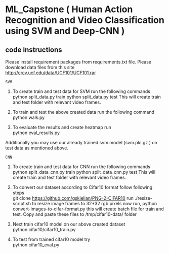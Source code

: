 # ML_Capstone ( Human Action Recognition and Video Classification using SVM and Deep-CNN )

## code instructions
Please install requirement packages from requirements.txt file.
Please download data files from this site http://crcv.ucf.edu/data/UCF101/UCF101.rar <br />

`SVM`
1. To create train and test data for SVM run the following commands <br />
python split_data.py train
python split_data.py test
This will create train and test folder with relevant video frames.

2. To train and test the above created data run the following command <br />
python walk.py

3. To evaluate the results and create heatmap run <br />
python eval_results.py

Additionally you may use our already trained svm model (svm.pkl.gz ) on test data as mentioned above. 

`CNN`
1. To create train and test data for CNN run the following commands <br />
python split_data_cnn.py train
python split_data_cnn.py test
This will create train and test folder with relevant video frames.

2. To convert our dataset according to Cifar10 format follow following steps <br />
git clone https://github.com/gskielian/PNG-2-CIFAR10
run ./resize-script.sh to resize image frames to 32*32 rgb pixels
now run, python convert-images-to-cifar-format.py 
this will create batch file for train and test.
Copy and paste these files to /tmp/cifar10-data/ folder

3. Next train cifar10 model on our above created dataset <br />
python cifar10/cifar10_train.py 

4. To test from trained cifar10 model try <br />
python cifar10_eval.py
